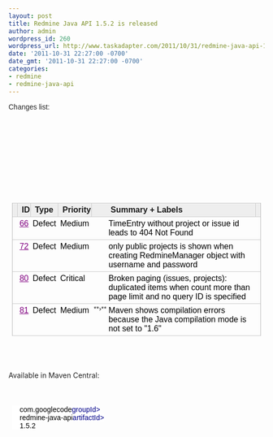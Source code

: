 ```yaml
---
layout: post
title: Redmine Java API 1.5.2 is released
author: admin
wordpress_id: 260
wordpress_url: http://www.taskadapter.com/2011/10/31/redmine-java-api-1-5-2-is-released/
date: '2011-10-31 22:27:00 -0700'
date_gmt: '2011-10-31 22:27:00 -0700'
categories:
- redmine
- redmine-java-api
---
```

<p><span style="background-color: white; color: #222222; font-family: Arial, Helvetica, sans-serif; text-align: left;">Changes list:</span><br/>
<div style="border-bottom-width: 0px; border-color: initial; border-image: initial; border-left-width: 0px; border-right-width: 0px; border-style: initial; border-top-width: 0px; margin-bottom: 0px; margin-left: 0px; margin-right: 0px; margin-top: 0px; padding-bottom: 0px; padding-left: 0px; padding-right: 0px; padding-top: 0px; text-align: left; vertical-align: baseline;">
<div style="border-bottom-width: 0px; border-color: initial; border-image: initial; border-left-width: 0px; border-right-width: 0px; border-style: initial; border-top-width: 0px; margin-bottom: 0px; margin-left: 0px; margin-right: 0px; margin-top: 0px; padding-bottom: 0px; padding-left: 0px; padding-right: 0px; padding-top: 0px; vertical-align: baseline;">
<pre style="border-bottom-width: 0px; border-color: initial; border-image: initial; border-left-width: 0px; border-right-width: 0px; border-style: initial; border-top-width: 0px; max-width: 70em; overflow-x: auto; overflow-y: auto; padding-bottom: 0.5em; padding-left: 0.5em; padding-right: 0.5em; padding-top: 0.5em; vertical-align: baseline;"><span style="background-color: white; border-bottom-width: 0px; border-color: initial; border-image: initial; border-left-width: 0px; border-right-width: 0px; border-style: initial; border-top-width: 0px; margin-bottom: 0px; margin-left: 0px; margin-right: 0px; margin-top: 0px; padding-bottom: 0px; padding-left: 0px; padding-right: 0px; padding-top: 0px; vertical-align: baseline;">
<div id="cursorarea" style="font-family: arial, sans-serif; font-size: 14px; text-align: -webkit-auto; white-space: normal;"><br/>

<table border="0" cellpadding="2" cellspacing="0" class="results" id="resultstable" style="border-left-color: rgb(187, 187, 187); border-left-style: solid; border-left-width: 1px; border-right-color: rgb(187, 187, 187); border-right-style: solid; border-right-width: 1px;">
<thead><br/>

<tr id="headingrow" style="border-bottom-color: initial; border-bottom-style: initial; border-bottom-width: 0px;">
<th style="background-attachment: initial; background-clip: initial; background-color: #eeeeee; background-image: initial; background-origin: initial; background-position: initial initial; background-repeat: initial initial; border-bottom-color: rgb(204, 204, 204); border-bottom-style: solid; border-bottom-width: 1px; border-image: initial; border-left-color: initial; border-left-style: initial; border-left-width: 0px; border-right-color: rgb(204, 204, 204); border-right-style: solid; border-right-width: 1px; border-top-color: rgb(204, 204, 204); border-top-style: solid; border-top-width: 1px; padding-right: 1px; text-align: left;"></th>
<th class="col_0" nowrap="nowrap" style="background-attachment: initial; background-clip: initial; background-color: #eeeeee; background-image: initial; background-origin: initial; background-position: initial initial; background-repeat: initial initial; border-bottom-color: rgb(204, 204, 204); border-bottom-style: solid; border-bottom-width: 1px; border-image: initial; border-left-color: initial; border-left-style: initial; border-left-width: 0px; border-right-color: rgb(204, 204, 204); border-right-style: solid; border-right-width: 1px; border-top-color: rgb(204, 204, 204); border-top-style: solid; border-top-width: 1px; padding-right: 1px; text-align: left;">ID </th>
<th class="col_1" style="background-attachment: initial; background-clip: initial; background-color: #eeeeee; background-image: initial; background-origin: initial; background-position: initial initial; background-repeat: initial initial; border-bottom-color: rgb(204, 204, 204); border-bottom-style: solid; border-bottom-width: 1px; border-image: initial; border-left-color: initial; border-left-style: initial; border-left-width: 0px; border-right-color: rgb(204, 204, 204); border-right-style: solid; border-right-width: 1px; border-top-color: rgb(204, 204, 204); border-top-style: solid; border-top-width: 1px; padding-right: 1px; text-align: left;">Type </th>
<th class="col_3" style="background-attachment: initial; background-clip: initial; background-color: #eeeeee; background-image: initial; background-origin: initial; background-position: initial initial; background-repeat: initial initial; border-bottom-color: rgb(204, 204, 204); border-bottom-style: solid; border-bottom-width: 1px; border-image: initial; border-left-color: initial; border-left-style: initial; border-left-width: 0px; border-right-color: rgb(204, 204, 204); border-right-style: solid; border-right-width: 1px; border-top-color: rgb(204, 204, 204); border-top-style: solid; border-top-width: 1px; padding-right: 1px; text-align: left;">Priority </th>
<th class="col_6" style="background-attachment: initial; background-clip: initial; background-color: #eeeeee; background-image: initial; background-origin: initial; background-position: initial initial; background-repeat: initial initial; border-bottom-color: rgb(204, 204, 204); border-bottom-style: solid; border-bottom-width: 1px; border-image: initial; border-left-color: initial; border-left-style: initial; border-left-width: 0px; border-right-color: initial; border-right-style: initial; border-right-width: 0px; border-top-color: rgb(204, 204, 204); border-top-style: solid; border-top-width: 1px; padding-right: 1px; text-align: left;"></th>
<th class="col_6" id="summaryheading" nowrap="nowrap" style="background-attachment: initial; background-clip: initial; background-color: #eeeeee; background-image: initial; background-origin: initial; background-position: initial initial; background-repeat: initial initial; border-bottom-color: rgb(204, 204, 204); border-bottom-style: solid; border-bottom-width: 1px; border-image: initial; border-left-color: initial; border-left-style: initial; border-left-width: 0px; border-right-color: rgb(204, 204, 204); border-right-style: solid; border-right-width: 1px; border-top-color: rgb(204, 204, 204); border-top-style: solid; border-top-width: 1px; padding-right: 1px; text-align: left;" width="100%">Summary + Labels</th>
<th style="background-attachment: initial; background-clip: initial; background-color: #eeeeee; background-image: initial; background-origin: initial; background-position: initial initial; background-repeat: initial initial; border-bottom-color: rgb(204, 204, 204); border-bottom-style: solid; border-bottom-width: 1px; border-image: initial; border-left-color: initial; border-left-style: initial; border-left-width: 0px; border-right-color: initial; border-right-style: initial; border-right-width: 0px; border-top-color: rgb(204, 204, 204); border-top-style: solid; border-top-width: 1px; padding-right: 1px; text-align: left; width: 3ex;"></th></tr><br/></thead>

<tbody><br/>

<tr class="ifOpened cursor_off">
<td class="vt rowwidgets" nowrap="nowrap" style="background-attachment: initial; background-clip: initial; background-image: initial; background-origin: initial; border-bottom-color: rgb(204, 204, 204); border-bottom-style: solid; border-bottom-width: 1px; cursor: pointer; padding-bottom: 0px; padding-left: 7px; padding-right: 2px; padding-top: 2px; vertical-align: top;"><span style="font-family: Arial; font-size: x-small;"><br/></span></td>
<td class="vt id col_0" style="background-attachment: initial; background-clip: initial; background-image: initial; background-origin: initial; border-bottom-color: rgb(204, 204, 204); border-bottom-style: solid; border-bottom-width: 1px; cursor: pointer; padding-bottom: 4px; padding-left: 4px; padding-right: 4px; padding-top: 4px; text-align: right; vertical-align: top;"><a href="http://code.google.com/p/redmine-java-api/issues/detail?id=66&amp;can=1&amp;q=label%3AMilestone-1.5.2&amp;colspec=ID%20Type%20Priority%20Summary" style="color: purple; white-space: nowrap;">66</a></td>
<td class="vt col_1" style="background-attachment: initial; background-clip: initial; background-image: initial; background-origin: initial; border-bottom-color: rgb(204, 204, 204); border-bottom-style: solid; border-bottom-width: 1px; cursor: pointer; padding-bottom: 4px; padding-left: 4px; padding-right: 4px; padding-top: 4px; vertical-align: top;"><a href="http://code.google.com/p/redmine-java-api/issues/detail?id=66&amp;can=1&amp;q=label%3AMilestone-1.5.2&amp;colspec=ID%20Type%20Priority%20Summary" style="color: black; text-decoration: none;">Defect</a></td>
<td class="vt col_3" style="background-attachment: initial; background-clip: initial; background-image: initial; background-origin: initial; border-bottom-color: rgb(204, 204, 204); border-bottom-style: solid; border-bottom-width: 1px; cursor: pointer; padding-bottom: 4px; padding-left: 4px; padding-right: 4px; padding-top: 4px; vertical-align: top;"><a href="http://code.google.com/p/redmine-java-api/issues/detail?id=66&amp;can=1&amp;q=label%3AMilestone-1.5.2&amp;colspec=ID%20Type%20Priority%20Summary" style="color: black; text-decoration: none;">Medium</a></td>
<td align="right" class="vt col_6" style="background-attachment: initial; background-clip: initial; background-image: initial; background-origin: initial; border-bottom-color: rgb(204, 204, 204); border-bottom-style: solid; border-bottom-width: 1px; cursor: pointer; padding-bottom: 4px; padding-left: 4px; padding-right: 0px; padding-top: 0.15em; vertical-align: top;" valign="top"></td>
<td class="vt col_6" style="background-attachment: initial; background-clip: initial; background-image: initial; background-origin: initial; border-bottom-color: rgb(204, 204, 204); border-bottom-style: solid; border-bottom-width: 1px; cursor: pointer; padding-bottom: 4px; padding-left: 4px; padding-right: 4px; padding-top: 4px; vertical-align: top;" width="100%"><a href="http://code.google.com/p/redmine-java-api/issues/detail?id=66&amp;can=1&amp;q=label%3AMilestone-1.5.2&amp;colspec=ID%20Type%20Priority%20Summary" style="color: black; text-decoration: none;">TimeEntry without project or issue id leads to 404 Not Found</a></td>
<td style="background-attachment: initial; background-clip: initial; background-image: initial; background-origin: initial; border-bottom-color: rgb(204, 204, 204); border-bottom-style: solid; border-bottom-width: 1px; cursor: pointer; padding-bottom: 4px; padding-left: 4px; padding-right: 4px; padding-top: 4px;"></td></tr><br/>

<tr class="ifOpened cursor_off">
<td class="vt rowwidgets" nowrap="nowrap" style="background-attachment: initial; background-clip: initial; background-image: initial; background-origin: initial; border-bottom-color: rgb(204, 204, 204); border-bottom-style: solid; border-bottom-width: 1px; cursor: pointer; padding-bottom: 0px; padding-left: 7px; padding-right: 2px; padding-top: 2px; vertical-align: top;"><span style="font-family: Arial; font-size: x-small;"><br/></span></td>
<td class="vt id col_0" style="background-attachment: initial; background-clip: initial; background-image: initial; background-origin: initial; border-bottom-color: rgb(204, 204, 204); border-bottom-style: solid; border-bottom-width: 1px; cursor: pointer; padding-bottom: 4px; padding-left: 4px; padding-right: 4px; padding-top: 4px; text-align: right; vertical-align: top;"><a href="http://code.google.com/p/redmine-java-api/issues/detail?id=72&amp;can=1&amp;q=label%3AMilestone-1.5.2&amp;colspec=ID%20Type%20Priority%20Summary" style="color: purple; white-space: nowrap;">72</a></td>
<td class="vt col_1" style="background-attachment: initial; background-clip: initial; background-image: initial; background-origin: initial; border-bottom-color: rgb(204, 204, 204); border-bottom-style: solid; border-bottom-width: 1px; cursor: pointer; padding-bottom: 4px; padding-left: 4px; padding-right: 4px; padding-top: 4px; vertical-align: top;"><a href="http://code.google.com/p/redmine-java-api/issues/detail?id=72&amp;can=1&amp;q=label%3AMilestone-1.5.2&amp;colspec=ID%20Type%20Priority%20Summary" style="color: black; text-decoration: none;">Defect</a></td>
<td class="vt col_3" style="background-attachment: initial; background-clip: initial; background-image: initial; background-origin: initial; border-bottom-color: rgb(204, 204, 204); border-bottom-style: solid; border-bottom-width: 1px; cursor: pointer; padding-bottom: 4px; padding-left: 4px; padding-right: 4px; padding-top: 4px; vertical-align: top;"><a href="http://code.google.com/p/redmine-java-api/issues/detail?id=72&amp;can=1&amp;q=label%3AMilestone-1.5.2&amp;colspec=ID%20Type%20Priority%20Summary" style="color: black; text-decoration: none;">Medium</a></td>
<td align="right" class="vt col_6" style="background-attachment: initial; background-clip: initial; background-image: initial; background-origin: initial; border-bottom-color: rgb(204, 204, 204); border-bottom-style: solid; border-bottom-width: 1px; cursor: pointer; padding-bottom: 4px; padding-left: 4px; padding-right: 0px; padding-top: 0.15em; vertical-align: top;" valign="top"></td>
<td class="vt col_6" style="background-attachment: initial; background-clip: initial; background-image: initial; background-origin: initial; border-bottom-color: rgb(204, 204, 204); border-bottom-style: solid; border-bottom-width: 1px; cursor: pointer; padding-bottom: 4px; padding-left: 4px; padding-right: 4px; padding-top: 4px; vertical-align: top;" width="100%"><a href="http://code.google.com/p/redmine-java-api/issues/detail?id=72&amp;can=1&amp;q=label%3AMilestone-1.5.2&amp;colspec=ID%20Type%20Priority%20Summary" style="color: black; text-decoration: none;">only public projects is shown when creating RedmineManager object with username and password</a></td>
<td style="background-attachment: initial; background-clip: initial; background-image: initial; background-origin: initial; border-bottom-color: rgb(204, 204, 204); border-bottom-style: solid; border-bottom-width: 1px; cursor: pointer; padding-bottom: 4px; padding-left: 4px; padding-right: 4px; padding-top: 4px;"></td></tr><br/>

<tr class="ifOpened cursor_off">
<td class="vt rowwidgets" nowrap="nowrap" style="background-attachment: initial; background-clip: initial; background-image: initial; background-origin: initial; border-bottom-color: rgb(204, 204, 204); border-bottom-style: solid; border-bottom-width: 1px; cursor: pointer; padding-bottom: 0px; padding-left: 7px; padding-right: 2px; padding-top: 2px; vertical-align: top;"><span style="font-family: Arial; font-size: x-small;"><br/></span></td>
<td class="vt id col_0" style="background-attachment: initial; background-clip: initial; background-image: initial; background-origin: initial; border-bottom-color: rgb(204, 204, 204); border-bottom-style: solid; border-bottom-width: 1px; cursor: pointer; padding-bottom: 4px; padding-left: 4px; padding-right: 4px; padding-top: 4px; text-align: right; vertical-align: top;"><a href="http://code.google.com/p/redmine-java-api/issues/detail?id=80&amp;can=1&amp;q=label%3AMilestone-1.5.2&amp;colspec=ID%20Type%20Priority%20Summary" style="color: purple; white-space: nowrap;">80</a></td>
<td class="vt col_1" style="background-attachment: initial; background-clip: initial; background-image: initial; background-origin: initial; border-bottom-color: rgb(204, 204, 204); border-bottom-style: solid; border-bottom-width: 1px; cursor: pointer; padding-bottom: 4px; padding-left: 4px; padding-right: 4px; padding-top: 4px; vertical-align: top;"><a href="http://code.google.com/p/redmine-java-api/issues/detail?id=80&amp;can=1&amp;q=label%3AMilestone-1.5.2&amp;colspec=ID%20Type%20Priority%20Summary" style="color: black; text-decoration: none;">Defect</a></td>
<td class="vt col_3" style="background-attachment: initial; background-clip: initial; background-image: initial; background-origin: initial; border-bottom-color: rgb(204, 204, 204); border-bottom-style: solid; border-bottom-width: 1px; cursor: pointer; padding-bottom: 4px; padding-left: 4px; padding-right: 4px; padding-top: 4px; vertical-align: top;"><a href="http://code.google.com/p/redmine-java-api/issues/detail?id=80&amp;can=1&amp;q=label%3AMilestone-1.5.2&amp;colspec=ID%20Type%20Priority%20Summary" style="color: black; text-decoration: none;">Critical</a></td>
<td align="right" class="vt col_6" style="background-attachment: initial; background-clip: initial; background-image: initial; background-origin: initial; border-bottom-color: rgb(204, 204, 204); border-bottom-style: solid; border-bottom-width: 1px; cursor: pointer; padding-bottom: 4px; padding-left: 4px; padding-right: 0px; padding-top: 0.15em; vertical-align: top;" valign="top"></td>
<td class="vt col_6" style="background-attachment: initial; background-clip: initial; background-image: initial; background-origin: initial; border-bottom-color: rgb(204, 204, 204); border-bottom-style: solid; border-bottom-width: 1px; cursor: pointer; padding-bottom: 4px; padding-left: 4px; padding-right: 4px; padding-top: 4px; vertical-align: top;" width="100%"><a href="http://code.google.com/p/redmine-java-api/issues/detail?id=80&amp;can=1&amp;q=label%3AMilestone-1.5.2&amp;colspec=ID%20Type%20Priority%20Summary" style="color: black; text-decoration: none;">Broken paging (issues, projects): duplicated items when count more than page limit and no query ID is specified</a></td>
<td style="background-attachment: initial; background-clip: initial; background-image: initial; background-origin: initial; border-bottom-color: rgb(204, 204, 204); border-bottom-style: solid; border-bottom-width: 1px; cursor: pointer; padding-bottom: 4px; padding-left: 4px; padding-right: 4px; padding-top: 4px;"></td></tr><br/>

<tr class="ifOpened cursor_off" style="border-bottom-color: initial; border-bottom-style: initial; border-bottom-width: 0px;">
<td class="vt rowwidgets" nowrap="nowrap" style="background-attachment: initial; background-clip: initial; background-image: initial; background-origin: initial; border-bottom-color: rgb(204, 204, 204); border-bottom-style: solid; border-bottom-width: 1px; cursor: pointer; padding-bottom: 0px; padding-left: 7px; padding-right: 2px; padding-top: 2px; vertical-align: top;"><span style="font-family: Arial; font-size: x-small;"><br/></span></td>
<td class="vt id col_0" style="background-attachment: initial; background-clip: initial; background-image: initial; background-origin: initial; border-bottom-color: rgb(204, 204, 204); border-bottom-style: solid; border-bottom-width: 1px; cursor: pointer; padding-bottom: 4px; padding-left: 4px; padding-right: 4px; padding-top: 4px; text-align: right; vertical-align: top;"><a href="http://code.google.com/p/redmine-java-api/issues/detail?id=81&amp;can=1&amp;q=label%3AMilestone-1.5.2&amp;colspec=ID%20Type%20Priority%20Summary" style="color: purple; white-space: nowrap;">81</a></td>
<td class="vt col_1" style="background-attachment: initial; background-clip: initial; background-image: initial; background-origin: initial; border-bottom-color: rgb(204, 204, 204); border-bottom-style: solid; border-bottom-width: 1px; cursor: pointer; padding-bottom: 4px; padding-left: 4px; padding-right: 4px; padding-top: 4px; vertical-align: top;"><a href="http://code.google.com/p/redmine-java-api/issues/detail?id=81&amp;can=1&amp;q=label%3AMilestone-1.5.2&amp;colspec=ID%20Type%20Priority%20Summary" style="color: black; text-decoration: none;">Defect</a></td>
<td class="vt col_3" style="background-attachment: initial; background-clip: initial; background-image: initial; background-origin: initial; border-bottom-color: rgb(204, 204, 204); border-bottom-style: solid; border-bottom-width: 1px; cursor: pointer; padding-bottom: 4px; padding-left: 4px; padding-right: 4px; padding-top: 4px; vertical-align: top;"><a href="http://code.google.com/p/redmine-java-api/issues/detail?id=81&amp;can=1&amp;q=label%3AMilestone-1.5.2&amp;colspec=ID%20Type%20Priority%20Summary" style="color: black; text-decoration: none;">Medium</a></td>
<td align="right" class="vt col_6" style="background-attachment: initial; background-clip: initial; background-image: initial; background-origin: initial; border-bottom-color: rgb(204, 204, 204); border-bottom-style: solid; border-bottom-width: 1px; cursor: pointer; padding-bottom: 4px; padding-left: 4px; padding-right: 0px; padding-top: 0.15em; vertical-align: top;" valign="top"><small>**&rsaquo;**</small></td>
<td class="vt col_6" style="background-attachment: initial; background-clip: initial; background-image: initial; background-origin: initial; border-bottom-color: rgb(204, 204, 204); border-bottom-style: solid; border-bottom-width: 1px; cursor: pointer; padding-bottom: 4px; padding-left: 4px; padding-right: 4px; padding-top: 4px; vertical-align: top;" width="100%"><a href="http://code.google.com/p/redmine-java-api/issues/detail?id=81&amp;can=1&amp;q=label%3AMilestone-1.5.2&amp;colspec=ID%20Type%20Priority%20Summary" style="color: black; text-decoration: none;">Maven shows compilation errors because the Java compilation mode is not set to "1.6"</a></td>
<td style="background-attachment: initial; background-clip: initial; background-image: initial; background-origin: initial; border-bottom-color: rgb(204, 204, 204); border-bottom-style: solid; border-bottom-width: 1px; cursor: pointer; padding-bottom: 4px; padding-left: 4px; padding-right: 4px; padding-top: 4px;"></td></tr><br/></tbody></table><br/></div><br/></span></pre><span style="background-color: white; border-bottom-width: 0px; border-color: initial; border-image: initial; border-left-width: 0px; border-right-width: 0px; border-style: initial; border-top-width: 0px; margin-bottom: 0px; margin-left: 0px; margin-right: 0px; margin-top: 0px; padding-bottom: 0px; padding-left: 0px; padding-right: 0px; padding-top: 0px; vertical-align: baseline;"></span></div></div><span style="background-color: white; color: #222222;">Available in Maven Central:</span><br/>
<div style="border-bottom-width: 0px; border-color: initial; border-image: initial; border-left-width: 0px; border-right-width: 0px; border-style: initial; border-top-width: 0px; font-size: 13px; margin-bottom: 0px; margin-left: 0px; margin-right: 0px; margin-top: 0px; padding-bottom: 0px; padding-left: 0px; padding-right: 0px; padding-top: 0px; vertical-align: baseline;"><span style="background-color: white; border-bottom-width: 0px; border-color: initial; border-image: initial; border-left-width: 0px; border-right-width: 0px; border-style: initial; border-top-width: 0px; font-family: arial, sans-serif; font-size: 14px; margin-bottom: 0px; margin-left: 0px; margin-right: 0px; margin-top: 0px; padding-bottom: 0px; padding-left: 0px; padding-right: 0px; padding-top: 0px; vertical-align: baseline;"></span><br/>
<pre style="border-bottom-width: 0px; border-color: initial; border-image: initial; border-left-width: 0px; border-right-width: 0px; border-style: initial; border-top-width: 0px; color: #222222; font-family: Monaco, 'DejaVu Sans Mono', 'Bitstream Vera Sans Mono', 'Lucida Console', monospace; font-size: 13px; max-width: 70em; overflow-x: auto; overflow-y: auto; padding-bottom: 0.5em; padding-left: 0.5em; padding-right: 0.5em; padding-top: 0.5em; text-align: left; vertical-align: baseline;"><span style="background-color: white; border-bottom-width: 0px; border-color: initial; border-image: initial; border-left-width: 0px; border-right-width: 0px; border-style: initial; border-top-width: 0px; font-family: arial, sans-serif; font-size: 14px; margin-bottom: 0px; margin-left: 0px; margin-right: 0px; margin-top: 0px; padding-bottom: 0px; padding-left: 0px; padding-right: 0px; padding-top: 0px; vertical-align: baseline;"><span style="border-bottom-width: 0px; border-color: initial; border-image: initial; border-left-width: 0px; border-right-width: 0px; border-style: initial; border-top-width: 0px; color: #000088; margin-bottom: 0px; margin-left: 0px; margin-right: 0px; margin-top: 0px; padding-bottom: 0px; padding-left: 0px; padding-right: 0px; padding-top: 0px; vertical-align: baseline;"><dependency></span><span style="border-bottom-width: 0px; border-color: initial; border-image: initial; border-left-width: 0px; border-right-width: 0px; border-style: initial; border-top-width: 0px; color: black; margin-bottom: 0px; margin-left: 0px; margin-right: 0px; margin-top: 0px; padding-bottom: 0px; padding-left: 0px; padding-right: 0px; padding-top: 0px; vertical-align: baseline;"><br/>    </span><span style="border-bottom-width: 0px; border-color: initial; border-image: initial; border-left-width: 0px; border-right-width: 0px; border-style: initial; border-top-width: 0px; color: #000088; margin-bottom: 0px; margin-left: 0px; margin-right: 0px; margin-top: 0px; padding-bottom: 0px; padding-left: 0px; padding-right: 0px; padding-top: 0px; vertical-align: baseline;"><groupId></span><span style="border-bottom-width: 0px; border-color: initial; border-image: initial; border-left-width: 0px; border-right-width: 0px; border-style: initial; border-top-width: 0px; color: black; margin-bottom: 0px; margin-left: 0px; margin-right: 0px; margin-top: 0px; padding-bottom: 0px; padding-left: 0px; padding-right: 0px; padding-top: 0px; vertical-align: baseline;">com.googlecode</span><span style="border-bottom-width: 0px; border-color: initial; border-image: initial; border-left-width: 0px; border-right-width: 0px; border-style: initial; border-top-width: 0px; color: #000088; margin-bottom: 0px; margin-left: 0px; margin-right: 0px; margin-top: 0px; padding-bottom: 0px; padding-left: 0px; padding-right: 0px; padding-top: 0px; vertical-align: baseline;"></<wbr></wbr>groupId></span><span style="border-bottom-width: 0px; border-color: initial; border-image: initial; border-left-width: 0px; border-right-width: 0px; border-style: initial; border-top-width: 0px; color: black; margin-bottom: 0px; margin-left: 0px; margin-right: 0px; margin-top: 0px; padding-bottom: 0px; padding-left: 0px; padding-right: 0px; padding-top: 0px; vertical-align: baseline;"><br/>    </span><span style="border-bottom-width: 0px; border-color: initial; border-image: initial; border-left-width: 0px; border-right-width: 0px; border-style: initial; border-top-width: 0px; color: #000088; margin-bottom: 0px; margin-left: 0px; margin-right: 0px; margin-top: 0px; padding-bottom: 0px; padding-left: 0px; padding-right: 0px; padding-top: 0px; vertical-align: baseline;"><artifactId></span><span style="border-bottom-width: 0px; border-color: initial; border-image: initial; border-left-width: 0px; border-right-width: 0px; border-style: initial; border-top-width: 0px; color: black; margin-bottom: 0px; margin-left: 0px; margin-right: 0px; margin-top: 0px; padding-bottom: 0px; padding-left: 0px; padding-right: 0px; padding-top: 0px; vertical-align: baseline;">redmine-java-api</span><span style="border-bottom-width: 0px; border-color: initial; border-image: initial; border-left-width: 0px; border-right-width: 0px; border-style: initial; border-top-width: 0px; color: #000088; margin-bottom: 0px; margin-left: 0px; margin-right: 0px; margin-top: 0px; padding-bottom: 0px; padding-left: 0px; padding-right: 0px; padding-top: 0px; vertical-align: baseline;"></<wbr></wbr>artifactId></span><span style="border-bottom-width: 0px; border-color: initial; border-image: initial; border-left-width: 0px; border-right-width: 0px; border-style: initial; border-top-width: 0px; color: black; margin-bottom: 0px; margin-left: 0px; margin-right: 0px; margin-top: 0px; padding-bottom: 0px; padding-left: 0px; padding-right: 0px; padding-top: 0px; vertical-align: baseline;"><br/>    </span><span style="border-bottom-width: 0px; border-color: initial; border-image: initial; border-left-width: 0px; border-right-width: 0px; border-style: initial; border-top-width: 0px; color: #000088; margin-bottom: 0px; margin-left: 0px; margin-right: 0px; margin-top: 0px; padding-bottom: 0px; padding-left: 0px; padding-right: 0px; padding-top: 0px; vertical-align: baseline;"><version></span><span style="border-bottom-width: 0px; border-color: initial; border-image: initial; border-left-width: 0px; border-right-width: 0px; border-style: initial; border-top-width: 0px; color: black; margin-bottom: 0px; margin-left: 0px; margin-right: 0px; margin-top: 0px; padding-bottom: 0px; padding-left: 0px; padding-right: 0px; padding-top: 0px; vertical-align: baseline;">1.5.2</span><span style="border-bottom-width: 0px; border-color: initial; border-image: initial; border-left-width: 0px; border-right-width: 0px; border-style: initial; border-top-width: 0px; color: #000088; margin-bottom: 0px; margin-left: 0px; margin-right: 0px; margin-top: 0px; padding-bottom: 0px; padding-left: 0px; padding-right: 0px; padding-top: 0px; vertical-align: baseline;"></version></span><span style="border-bottom-width: 0px; border-color: initial; border-image: initial; border-left-width: 0px; border-right-width: 0px; border-style: initial; border-top-width: 0px; color: black; margin-bottom: 0px; margin-left: 0px; margin-right: 0px; margin-top: 0px; padding-bottom: 0px; padding-left: 0px; padding-right: 0px; padding-top: 0px; vertical-align: baseline;"><br/></span><span style="border-bottom-width: 0px; border-color: initial; border-image: initial; border-left-width: 0px; border-right-width: 0px; border-style: initial; border-top-width: 0px; color: #000088; margin-bottom: 0px; margin-left: 0px; margin-right: 0px; margin-top: 0px; padding-bottom: 0px; padding-left: 0px; padding-right: 0px; padding-top: 0px; vertical-align: baseline;"></dependency></span></span></pre><span style="background-color: white; border-bottom-width: 0px; border-color: initial; border-image: initial; border-left-width: 0px; border-right-width: 0px; border-style: initial; border-top-width: 0px; font-family: arial, sans-serif; font-size: 14px; margin-bottom: 0px; margin-left: 0px; margin-right: 0px; margin-top: 0px; padding-bottom: 0px; padding-left: 0px; padding-right: 0px; padding-top: 0px; vertical-align: baseline;"></span></div></p>
